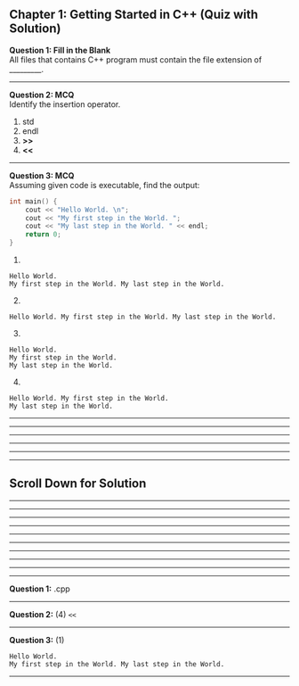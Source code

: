 ## Chapter 1: Getting Started in C++ (Quiz with Solution)     

__Question 1: Fill in the Blank__     
All files that contains C++ program must contain the file extension of _________.

------  

__Question 2: MCQ__     
Identify the insertion operator. 
1. std 
2. endl
3. __>>__
4. __<<__ 

------

__Question 3: MCQ__     
Assuming given code is executable, find the output: 
```C
int main() {
	cout << "Hello World. \n";
	cout << "My first step in the World. ";
	cout << "My last step in the World. " << endl;
	return 0;
}
```

1.	
```
Hello World. 
My first step in the World. My last step in the World. 
```

2.
```
Hello World. My first step in the World. My last step in the World. 
```

3. 	
```
Hello World. 
My first step in the World. 
My last step in the World. 
```

4. 	
```
Hello World. My first step in the World. 
My last step in the World. 
```

------
---- 
----
----
----
----
## Scroll Down for Solution 
----
----
----
----
----
----
----
----
----
----
__Question 1:__ .cpp   

---- 
__Question 2:__ (4) `<<`  

---- 
__Question 3:__ (1)   
```
Hello World. 
My first step in the World. My last step in the World. 
```

---- 

